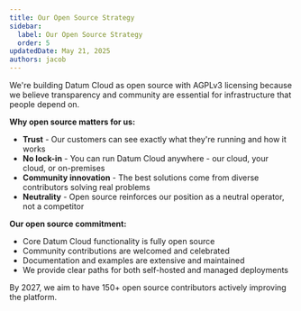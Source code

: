 ```yaml
---
title: Our Open Source Strategy
sidebar:
  label: Our Open Source Strategy
  order: 5
updatedDate: May 21, 2025
authors: jacob
---
```


We're building Datum Cloud as open source with AGPLv3 licensing because we believe transparency and community are essential for infrastructure that people depend on. 

**Why open source matters for us:**
- **Trust** - Our customers can see exactly what they're running and how it works
- **No lock-in** - You can run Datum Cloud anywhere - our cloud, your cloud, or on-premises
- **Community innovation** - The best solutions come from diverse contributors solving real problems
- **Neutrality** - Open source reinforces our position as a neutral operator, not a competitor

**Our open source commitment:**
- Core Datum Cloud functionality is fully open source
- Community contributions are welcomed and celebrated
- Documentation and examples are extensive and maintained
- We provide clear paths for both self-hosted and managed deployments

By 2027, we aim to have 150+ open source contributors actively improving the platform.